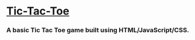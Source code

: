 # [Tic-Tac-Toe](https://loving-mcnulty-d44eef.netlify.app/)

### A basic Tic Tac Toe game built using HTML/JavaScript/CSS.
